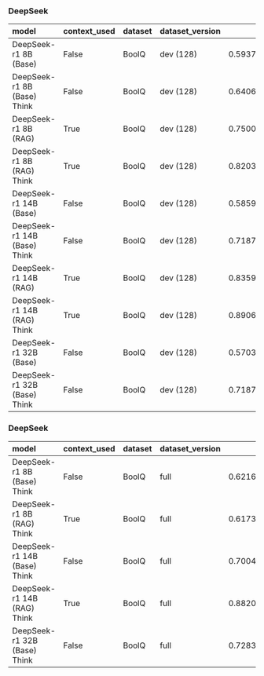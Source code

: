 ### DeepSeek

| model                        | context_used   | dataset   | dataset_version   |       f1 |       em |   total_energy_kWh |   inference_energy_kWh |   retrieval_energy_kWh |   total_emissions_kg |   inference_emissions_kg |   retrieval_emissions_kg |   avg_time_s | total_time   |
|:-----------------------------|:---------------|:----------|:------------------|---------:|---------:|-------------------:|-----------------------:|-----------------------:|---------------------:|-------------------------:|-------------------------:|-------------:|:-------------|
| DeepSeek-r1 8B (Base)        | False          | BoolQ     | dev (128)         | 0.593750 | 0.593750 |           0.000920 |               0.000920 |               0.000000 |             0.000270 |                 0.000270 |                 0.000000 |     2.666704 | 0:05:41      |
| DeepSeek-r1 8B (Base) Think  | False          | BoolQ     | dev (128)         | 0.640625 | 0.640625 |           0.005209 |               0.005209 |               0.000000 |             0.001530 |                 0.001530 |                 0.000000 |    14.637021 | 0:31:13      |
| DeepSeek-r1 8B (RAG)         | True           | BoolQ     | dev (128)         | 0.750000 | 0.750000 |           0.000193 |               0.000187 |               0.000007 |             0.000057 |                 0.000055 |                 0.000002 |     0.621410 | 0:01:19      |
| DeepSeek-r1 8B (RAG) Think   | True           | BoolQ     | dev (128)         | 0.820312 | 0.820312 |           0.001367 |               0.001360 |               0.000007 |             0.000400 |                 0.000398 |                 0.000002 |     3.918387 | 0:08:21      |
| DeepSeek-r1 14B (Base)       | False          | BoolQ     | dev (128)         | 0.585938 | 0.585938 |           0.000194 |               0.000194 |               0.000000 |             0.000057 |                 0.000057 |                 0.000000 |     0.615033 | 0:01:18      |
| DeepSeek-r1 14B (Base) Think | False          | BoolQ     | dev (128)         | 0.718750 | 0.718750 |           0.001986 |               0.001986 |               0.000000 |             0.000583 |                 0.000583 |                 0.000000 |     5.564031 | 0:11:52      |
| DeepSeek-r1 14B (RAG)        | True           | BoolQ     | dev (128)         | 0.835938 | 0.835938 |           0.000143 |               0.000137 |               0.000006 |             0.000042 |                 0.000040 |                 0.000002 |     0.485185 | 0:01:02      |
| DeepSeek-r1 14B (RAG) Think  | True           | BoolQ     | dev (128)         | 0.890625 | 0.890625 |           0.001398 |               0.001392 |               0.000007 |             0.000411 |                 0.000409 |                 0.000002 |     3.948232 | 0:08:25      |
| DeepSeek-r1 32B (Base)       | False          | BoolQ     | dev (128)         | 0.570312 | 0.570312 |           0.000116 |               0.000116 |               0.000000 |             0.000034 |                 0.000034 |                 0.000000 |     0.414039 | 0:00:52      |
| DeepSeek-r1 32B (Base) Think | False          | BoolQ     | dev (128)         | 0.718750 | 0.718750 |           0.003886 |               0.003886 |               0.000000 |             0.001141 |                 0.001141 |                 0.000000 |    10.540339 | 0:22:29      |

### DeepSeek

| model                        | context_used   | dataset   | dataset_version   |       f1 |       em |   total_energy_kWh |   inference_energy_kWh |   retrieval_energy_kWh |   total_emissions_kg |   inference_emissions_kg |   retrieval_emissions_kg |   avg_time_s | total_time   |
|:-----------------------------|:---------------|:----------|:------------------|---------:|---------:|-------------------:|-----------------------:|-----------------------:|---------------------:|-------------------------:|-------------------------:|-------------:|:-------------|
| DeepSeek-r1 8B (Base) Think  | False          | BoolQ     | full              | 0.621638 | 0.621638 |           0.000344 |               0.000344 |               0.000000 |             0.000100 |                 0.000100 |                 0.000000 |     1.089086 | 0:59:23      |
| DeepSeek-r1 8B (RAG) Think   | True           | BoolQ     | full              | 0.617359 | 0.617359 |           0.001020 |               0.001011 |               0.000009 |             0.000290 |                 0.000287 |                 0.000003 |     3.034482 | 2:45:28      |
| DeepSeek-r1 14B (Base) Think | False          | BoolQ     | full              | 0.700489 | 0.700489 |           0.002094 |               0.002094 |               0.000000 |             0.000613 |                 0.000613 |                 0.000000 |     5.918757 | 5:22:46      |
| DeepSeek-r1 14B (RAG) Think  | True           | BoolQ     | full              | 0.882029 | 0.882029 |           0.001644 |               0.001637 |               0.000007 |             0.000483 |                 0.000480 |                 0.000002 |     4.738078 | 4:18:22      |
| DeepSeek-r1 32B (Base) Think | False          | BoolQ     | full              | 0.728301 | 0.728301 |           0.003891 |               0.003891 |               0.000000 |             0.001136 |                 0.001136 |                 0.000000 |    10.583791 | 9:37:10      |

